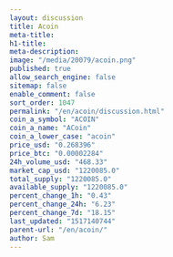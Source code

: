 ```yaml
---
layout: discussion
title: Acoin
meta-title: 
h1-title: 
meta-description: 
image: "/media/20079/acoin.png"
published: true
allow_search_engine: false
sitemap: false
enable_comment: false
sort_order: 1047
permalink: "/en/acoin/discussion.html"
coin_a_symbol: "ACOIN"
coin_a_name: "ACoin"
coin_a_lower_case: "acoin"
price_usd: "0.268396"
price_btc: "0.00002284"
24h_volume_usd: "468.33"
market_cap_usd: "1220085.0"
total_supply: "1220085.0"
available_supply: "1220085.0"
percent_change_1h: "0.43"
percent_change_24h: "6.23"
percent_change_7d: "18.15"
last_updated: "1517140744"
parent-url: "/en/acoin/"
author: Sam
---
```


